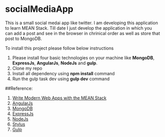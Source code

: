 # socialMediaApp

This is a small social medai app like twitter. I am developing this application to learn MEAN Stack. Till date I just develop the application in which you can add a post and see in the browser in chrinical order as well as store that post to MongoDB.  
  
To install this project please follow below instructions  
1) Please install four basic technologies on your machine like **MongoDB**, **ExpressJs**, **AngularJs**, **NodeJs** and **gulp**.  
2) Clone my repo  
3) Install all dependency using **npm install** command  
4) Run the gulp task dev using **gulp dev** command
  
##Reference:  
1) [Write Modern Web Apps with the MEAN Stack](https://github.com/dickeyxxx/mean-sample)  
2) [AngularJs](https://docs.angularjs.org/api)  
3) [MongoDB](https://docs.mongodb.org/manual/)  
4) [ExpressJs](http://expressjs.com/en/api.html)  
5) [NodeJs](https://nodejs.org/en/docs/)
6) [Stylus](https://github.com/stylus/stylus/)  
7) [Gulp](https://github.com/gulpjs/gulp)  
